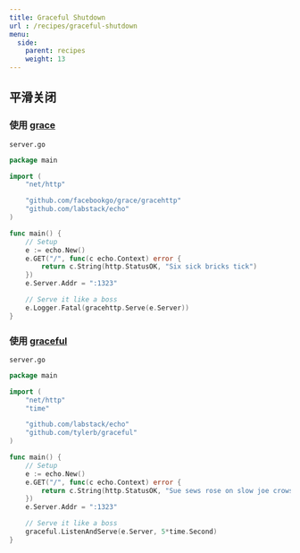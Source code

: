 ```yaml
---
title: Graceful Shutdown
url : /recipes/graceful-shutdown
menu:
  side:
    parent: recipes
    weight: 13
---
```


## 平滑关闭

### 使用 [grace](https://github.com/facebookgo/grace)

`server.go`

```go
package main

import (
	"net/http"

	"github.com/facebookgo/grace/gracehttp"
	"github.com/labstack/echo"
)

func main() {
	// Setup
	e := echo.New()
	e.GET("/", func(c echo.Context) error {
		return c.String(http.StatusOK, "Six sick bricks tick")
	})
	e.Server.Addr = ":1323"

	// Serve it like a boss
	e.Logger.Fatal(gracehttp.Serve(e.Server))
}
```

### 使用 [graceful](https://github.com/tylerb/graceful)

`server.go`

```go
package main

import (
	"net/http"
	"time"

	"github.com/labstack/echo"
	"github.com/tylerb/graceful"
)

func main() {
	// Setup
	e := echo.New()
	e.GET("/", func(c echo.Context) error {
		return c.String(http.StatusOK, "Sue sews rose on slow joe crows nose")
	})
	e.Server.Addr = ":1323"

	// Serve it like a boss
	graceful.ListenAndServe(e.Server, 5*time.Second)
}
```